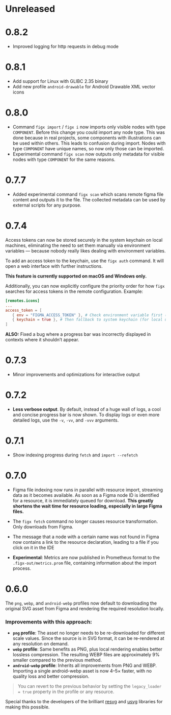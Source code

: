 # Unreleased

# 0.8.2

- Improved logging for http requests in debug mode

# 0.8.1

- Add support for Linux with GLIBC 2.35 binary
- Add new profile `android-drawable` for Android Drawable XML vector icons

# 0.8.0

- Command `figx import` / `figx i` now imports only visible nodes with type `COMPONENT`. Before this change you could import any node type. This was done because in real projects, some components with illustrations can be used within others. This leads to confusion during import. Nodes with type `COMPONENT` have unique names, so now only those can be imported.
- Experimental command `figx scan` now outputs only metadata for visible nodes with type `COMPONENT` for the same reasons.

# 0.7.7

- Added experimental command `figx scan` which scans remote figma file content and outputs it to the file. The collected metadata can be used by external scripts for any purpose.

# 0.7.4

Access tokens can now be stored securely in the system keychain on local machines, eliminating the need to set them manually via environment variables — because nobody really likes dealing with environment variables.

To add an access token to the keychain, use the `figx auth` command. It will open a web interface with further instructions.

**This feature is currently supported on macOS and Windows only.**

Additionally, you can now explicitly configure the priority order for how `figx` searches for access tokens in the remote configuration. Example:

```toml
[remotes.icons]
...
access_token = [
   { env = "FIGMA_ACCESS_TOKEN" }, # Check environment variable first (e.g., for CI)
   { keychain = true }, # Then fallback to system keychain (for local use)
]
```

**ALSO:** Fixed a bug where a progress bar was incorrectly displayed in contexts where it shouldn’t appear.

# 0.7.3

- Minor improvements and optimizations for interactive output

# 0.7.2

- **Less verbose output**. By default, instead of a huge wall of logs, a cool and concise progress bar is now shown. To display logs or even more detailed logs, use the `-v`, `-vv`, and `-vvv` arguments.

# 0.7.1

- Show indexing progress during `fetch` and `import --refetch`

# 0.7.0

- Figma file indexing now runs in parallel with resource import, streaming data as it becomes available. As soon as a Figma node ID is identified for a resource, it is immediately queued for download.
   **This greatly shortens the wait time for resource loading, especially in large Figma files.**

- The `figx fetch` command no longer causes resource transformation. Only downloads from Figma.

- The message that a node with a certain name was not found in Figma now contains a link to the resource declaration, leading to a file if you click on it in the IDE

- **Experimental**: Metrics are now published in Prometheus format to the `.figx-out/metrics.prom` file, containing information about the import process.

# 0.6.0

The `png`, `webp`, and `android-webp` profiles now default to downloading the original SVG asset from Figma and rendering the required resolution locally.

### Improvements with this approach:
* **`png` profile**: The asset no longer needs to be re-downloaded for different scale values. Since the source is in SVG format, it can be re-rendered at any resolution on demand.
* **`webp` profile**: Same benefits as PNG, plus local rendering enables better lossless compression. The resulting WEBP files are approximately 9% smaller compared to the previous method.
* **`android-webp` profile**: Inherits all improvements from PNG and WEBP. Importing a single android-webp asset is now 4–5× faster, with no quality loss and better compression.

> You can revert to the previous behavior by setting the `legacy_loader = true` property in the profile or any resource.

Special thanks to the developers of the brilliant [resvg](https://github.com/linebender/resvg) and [usvg](https://github.com/linebender/resvg/tree/main/crates/usvg) libraries for making this possible.
